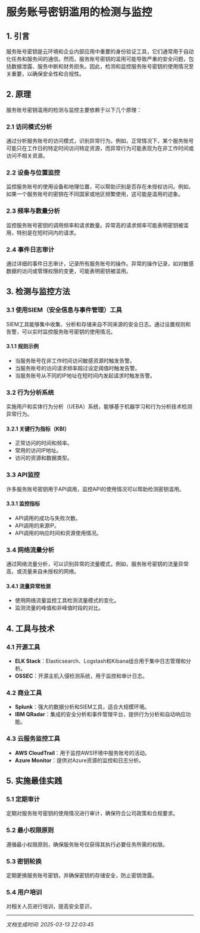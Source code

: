 # 服务账号密钥滥用的检测与监控

## 1. 引言

服务账号密钥是云环境和企业内部应用中重要的身份验证工具，它们通常用于自动化任务和服务间的通信。然而，服务账号密钥的滥用可能导致严重的安全问题，包括数据泄露、服务中断和财务损失。因此，检测和监控服务账号密钥的使用情况至关重要，以确保安全性和合规性。

## 2. 原理

服务账号密钥滥用的检测与监控主要依赖于以下几个原理：

### 2.1 访问模式分析

通过分析服务账号的访问模式，识别异常行为。例如，正常情况下，某个服务账号可能只在工作日的特定时间访问特定资源，而异常行为可能表现为在非工作时间或访问不相关资源。

### 2.2 设备与位置监控

监控服务账号的使用设备和地理位置，可以帮助识别是否存在未授权访问。例如，如果一个服务账号的密钥在不同国家或地区频繁使用，这可能是滥用的迹象。

### 2.3 频率与数量分析

监控服务账号密钥的调用频率和请求数量。异常高的请求频率可能表明密钥被滥用，特别是在短时间内的请求。

### 2.4 事件日志审计

通过详细的事件日志审计，记录所有服务账号的操作。异常的操作记录，如对敏感数据的访问或管理权限的变更，可能表明密钥被滥用。

## 3. 检测与监控方法

### 3.1 使用SIEM（安全信息与事件管理）工具

SIEM工具能够集中收集、分析和存储来自不同来源的安全日志。通过设置规则和告警，可以实时监控服务账号密钥的使用情况。

#### 3.1.1 规则示例

- 当服务账号在非工作时间访问敏感资源时触发告警。
- 当服务账号的访问请求频率超过设定阈值时触发告警。
- 当服务账号从不同的IP地址在短时间内发起请求时触发告警。

### 3.2 行为分析系统

实施用户和实体行为分析（UEBA）系统，能够基于机器学习和行为分析技术检测异常行为。

#### 3.2.1 关键行为指标（KBI）

- 正常访问的时间和频率。
- 常用的访问IP地址。
- 访问的资源和数据类型。

### 3.3 API监控

许多服务账号密钥用于API调用，监控API的使用情况可以帮助检测密钥滥用。

#### 3.3.1 监控指标

- API调用的成功与失败次数。
- API调用的来源IP。
- API调用的响应时间和资源使用情况。

### 3.4 网络流量分析

通过网络流量分析，可以识别异常的流量模式，例如，服务账号密钥的流量异常高，或流量来自未授权的网络。

#### 3.4.1 流量异常检测

- 使用网络流量监控工具检测流量模式的变化。
- 监测流量的峰值和非峰值时段的对比。

## 4. 工具与技术

### 4.1 开源工具

- **ELK Stack**：Elasticsearch、Logstash和Kibana组合用于集中日志管理和分析。
- **OSSEC**：开源主机入侵检测系统，用于监控和审计日志。

### 4.2 商业工具

- **Splunk**：强大的数据分析和SIEM工具，适合大规模环境。
- **IBM QRadar**：集成的安全分析和事件管理平台，提供行为分析和自动响应功能。

### 4.3 云服务监控工具

- **AWS CloudTrail**：用于监控AWS环境中服务账号的活动。
- **Azure Monitor**：提供对Azure资源的监控和日志分析。

## 5. 实施最佳实践

### 5.1 定期审计

定期对服务账号密钥的使用情况进行审计，确保符合公司政策和合规要求。

### 5.2 最小权限原则

遵循最小权限原则，确保服务账号仅获得其执行必要任务所需的权限。

### 5.3 密钥轮换

定期更换服务账号密钥，并确保密钥的存储安全，防止密钥泄露。

### 5.4 用户培训

对相关人员进行培训，提高安全意识，

---

*文档生成时间: 2025-03-13 22:03:45*
